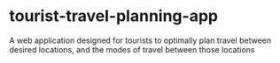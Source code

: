 # tourist-travel-planning-app
A web application designed for tourists to optimally plan travel between desired locations, and the modes of travel between those locations
